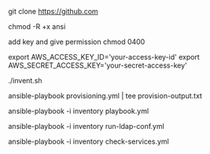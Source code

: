 



git clone https://github.com


chmod -R +x ansi


add key
and give permission 
chmod 0400 <key-name>


export AWS_ACCESS_KEY_ID='your-access-key-id'
export AWS_SECRET_ACCESS_KEY='your-secret-access-key'




./invent.sh




ansible-playbook provisioning.yml | tee provision-output.txt



ansible-playbook -i inventory playbook.yml


ansible-playbook -i inventory run-ldap-conf.yml


ansible-playbook -i inventory check-services.yml